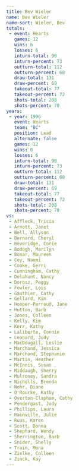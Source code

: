 ```yaml
---
title: Bev Wieler
name: Bev Wieler
name-sort: Wieler, Bev
totals:
 - event: Hearts
   games: 12
   wins: 6
   losses: 6
   inturn-total: 96
   inturn-percent: 73
   outturn-total: 112
   outturn-percent: 68
   draw-total: 131
   draw-percent: 69
   takeout-total: 77
   takeout-percent: 72
   shots-total: 208
   shots-percent: 70
years:
 - year: 1996
   event: Hearts
   team: "BC"
   position: Lead
   alternate: false
   games: 12
   wins: 6
   losses: 6
   inturn-total: 96
   inturn-percent: 73
   outturn-total: 112
   outturn-percent: 68
   draw-total: 131
   draw-percent: 69
   takeout-total: 77
   takeout-percent: 72
   shots-total: 208
   shots-percent: 70
vs:
 - Affleck, Tricia
 - Arnott, Janet
 - Bell, Allyson
 - Bernard, Cheryl
 - Beveridge, Corie
 - Bodogh, Marilyn
 - Bonar, Maureen
 - Cey, Naomi
 - Cooke, Gerri
 - Cunningham, Cathy
 - Delahunt, Nancy
 - Dorosz, Peggy
 - Fowler, Lois
 - Gauthier, Cathy
 - Gellard, Kim
 - Hooper-Perroud, Jane
 - Hutton, Barb
 - Jones, Colleen
 - Kelly, Kim
 - Kerr, Kathy
 - Laliberte, Connie
 - Leonard, Judy
 - MacDougall, Leslie
 - Marchand, Jessica
 - Marchand, Stephanie
 - Martin, Heather
 - McInnis, Susan
 - Middaugh, Sherry
 - Mulroney, Sandra
 - Nicholls, Brenda
 - Nohr, Diane
 - O'Rourke, Kathy
 - Overton-Clapham, Cathy
 - Pendergast, Judy
 - Phillips, Laura
 - Rainville, Julie
 - Ruus, Karen
 - Scott, Donna
 - Shephard, Wendy
 - Sherrington, Barb
 - Snider, Shelly
 - Train, Mona
 - Zielke, Colleen
 - Zinck, Kay
---
```

